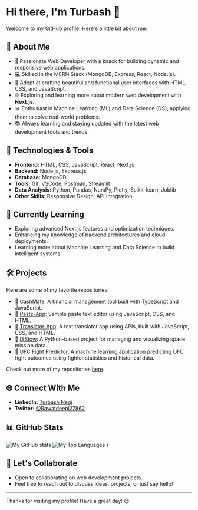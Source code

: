 # Hi there, I'm Turbash 👋

Welcome to my GitHub profile! Here's a little bit about me:

## 🚀 About Me
- 🌟 Passionate Web Developer with a knack for building dynamic and responsive web applications.
- 💻 Skilled in the MERN Stack (MongoDB, Express, React, Node.js).
- 🎨 Adept at crafting beautiful and functional user interfaces with HTML, CSS, and JavaScript.
- 🌐 Exploring and learning more about modern web development with **Next.js**.
- 📊 Enthusiast in Machine Learning (ML) and Data Science (DS), applying them to solve real-world problems.
- 📚 Always learning and staying updated with the latest web development tools and trends.

## 🔧 Technologies & Tools
- **Frontend:** HTML, CSS, JavaScript, React, Next.js
- **Backend:** Node.js, Express.js
- **Database:** MongoDB
- **Tools:** Git, VSCode, Postman, Streamlit
- **Data Analysis:** Python, Pandas, NumPy, Plotly, Scikit-learn, Joblib
- **Other Skills:** Responsive Design, API Integration

## 🌱 Currently Learning
- Exploring advanced Next.js features and optimization techniques.
- Enhancing my knowledge of backend architectures and cloud deployments.
- Learning more about Machine Learning and Data Science to build intelligent systems.

## 🛠️ Projects
Here are some of my favorite repositories:
- 📂 [CashMate](https://github.com/SarveshShahane/CashMate): A financial management tool built with TypeScript and JavaScript.
- 📂 [Paste-App](https://github.com/Turbash/Paste-App): Sample paste text editor using JavaScript, CSS, and HTML.
- 📂 [Translator-App](https://github.com/Turbash/Translator-App): A text translator app using APIs, built with JavaScript, CSS, and HTML.
- 📂 [ISStow](https://github.com/alaotach/ISStow): A Python-based project for managing and visualizing space mission data.
- 📂 [UFC Fight Predictor](https://github.com/Turbash/Ufc-Fight-Predictor): A machine learning application predicting UFC fight outcomes using fighter statistics and historical data.

Check out more of my repositories [here](https://github.com/Turbash?tab=repositories).

## 🌐 Connect With Me
- **LinkedIn:** [Turbash Negi](https://www.linkedin.com/in/turbash-negi?utm_source=share&utm_campaign=share_via&utm_content=profile&utm_medium=android_app)
- **Twitter:** [@Rawatdeepi27862](https://x.com/Rawatdeepi27862?t=y1nICyG9dytc8z8fFUXaeQ&s=09)

## 📊 GitHub Stats
![My GitHub stats](https://github-readme-stats.vercel.app/api?username=Turbash&show_icons=true&theme=vue-dark)
![My Top Languages](https://github-readme-stats.vercel.app/api/top-langs/?username=Turbash&theme=radical&show_icons=true&hide_border=true&layout=compact)
)


## 🤝 Let's Collaborate
- Open to collaborating on web development projects.
- Feel free to reach out to discuss ideas, projects, or just say hello!

---

Thanks for visiting my profile! Have a great day! 😊
